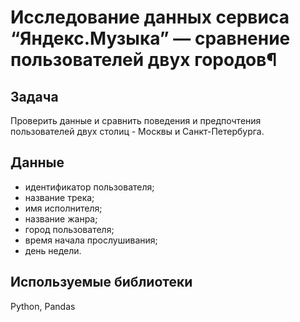 # Исследование данных сервиса “Яндекс.Музыка” — сравнение пользователей двух городов¶
## Задача
Проверить данные и сравнить поведения и предпочтения пользователей двух столиц - Москвы и Санкт-Петербурга.
## Данные
- идентификатор пользователя;
- название трека;
- имя исполнителя;
- название жанра;
- город пользователя;
- время начала прослушивания;
- день недели.
## Используемые библиотеки
Python, Pandas
